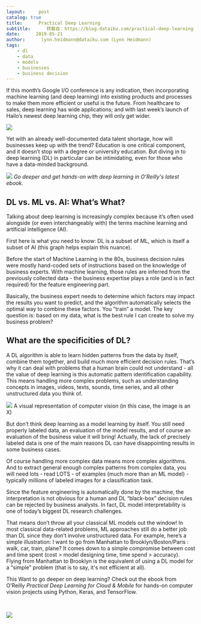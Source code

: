 ```yaml
---
layout:     post
catalog: true
title:      Practical Deep Learning
subtitle:      转载自：https://blog.dataiku.com/practical-deep-learning
date:      2019-05-21
author:      lynn.heidmann@dataiku.com (Lynn Heidmann)
tags:
    - dl
    - data
    - models
    - businesses
    - business decision
---
```


If this month’s Google I/O conference is any indication, then incorporating machine learning (and deep learning) into existing products and processes to make them more efficient or useful is the future. From healthcare to sales, deep learning has wide applications; and with last week’s launch of Hailo’s newest deep learning chip, they will only get wider.

![](https://blog.dataiku.com/hs-fs/hubfs/brain-coral-deep-learning.jpg?width=4000&name=brain-coral-deep-learning.jpg)


Yet with an already well-documented data talent shortage, how will businesses keep up with the trend? Education is one critical component, and it doesn’t stop with a degree or university education. But diving in to deep learning (DL) in particular can be intimidating, even for those who have a data-minded background.

![](https://blog.dataiku.com/hs-fs/hubfs/cover-practical-deep-learning.png?width=227&name=cover-practical-deep-learning.png)
*Go deeper and get hands-on with deep learning in O'Reilly's latest ebook.*

## DL vs. ML vs. AI: What’s What?

Talking about deep learning is increasingly complex because it’s often used alongside (or even interchangeably with) the terms machine learning and artificial intelligence (AI).

First here is what you need to know: DL is a subset of ML, which is itself a subset of AI (this graph helps explain this nuance).

Before the start of Machine Learning in the 80s, business decision rules were mostly hand-coded sets of instructions based on the knowledge of business experts. With machine learning, those rules are inferred from the previously collected data - the business expertise plays a role (and is in fact required) for the feature engineering part.

Basically, the business expert needs to determine which factors may impact the results you want to predict, and the algorithm automatically selects the optimal way to combine these factors. You ”train” a model. The key question is: based on my data, what is the best rule I can create to solve my business problem?

## What are the specificities of DL?

A DL algorithm is able to learn hidden patterns from the data by itself, combine them together, and build much more efficient decision rules. That’s why it can deal with problems that a human brain could not understand - all the value of deep learning is this automatic pattern identification capability. This means handling more complex problems, such as understanding concepts in images, videos, texts, sounds, time series, and all other unstructured data you think of.

![](https://blog.dataiku.com/hs-fs/hubfs/Deep%20Learning%20Guidebook%20ads-01.png?width=749&name=Deep%20Learning%20Guidebook%20ads-01.png)
A visual representation of computer vision (in this case, the image is an X)

But don’t think deep learning as a model learning by itself. You still need properly labeled data, an evaluation of the model results, and of course an evaluation of the business value it will bring! Actually, the lack of precisely labeled data is one of the main reasons DL can have disappointing results in some business cases.

Of course handling more complex data means more complex algorithms. And to extract general enough complex patterns from complex data, you will need lots - read LOTS - of examples (much more than an ML model) - typically millions of labeled images for a classification task.

Since the feature engineering is automatically done by the machine, the interpretation is not obvious for a human and DL “black-box” decision rules can be rejected by business analysts. In fact, DL model interpretability is one of today’s biggest DL research challenges.

That means don’t throw all your classical ML models out the window! In most classical data-related problems, ML approaches still do a better job than DL since they don’t involve unstructured data. For example, here’s a simple illustration: I want to go from Manhattan to Brooklyn/Boston/Paris : walk, car, train, plane? It comes down to a simple compromise between cost and time spent (cost > model designing time, time spend > accuracy). Flying from Manhattan to Brooklyn is the equivalent of using a DL model for a “simple” problem (that is to say, it's not efficient at all).

This Want to go deeper on deep learning? Check out the ebook from O’Reilly *Practical Deep Learning for Cloud & Mobile* for hands-on computer vision projects using Python, Keras, and TensorFlow.

 

![](https://blog.dataiku.com/hs/cta/cta/default/2123903/d47fbe9a-e1af-4a57-bc5d-f98142ad8ed1.png)

